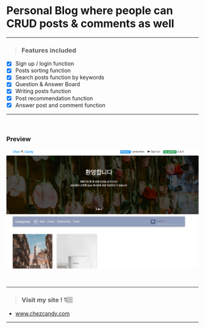 # Personal Blog where people can CRUD posts & comments as well 

---

> ### Features included

- [x] Sign up / login function
- [x] Posts sorting function
- [x] Search posts function by keywords
- [x] Question & Answer Board 
- [x] Writing posts function
- [x] Post recommendation function
- [x] Answer post and comment function

---



<br>

### Preview

![screenshot](static_in_env/img/chezcandy.png)

<br>


---

> ### Visit my site ! 👇🏼

- www.chezcandy.com

---